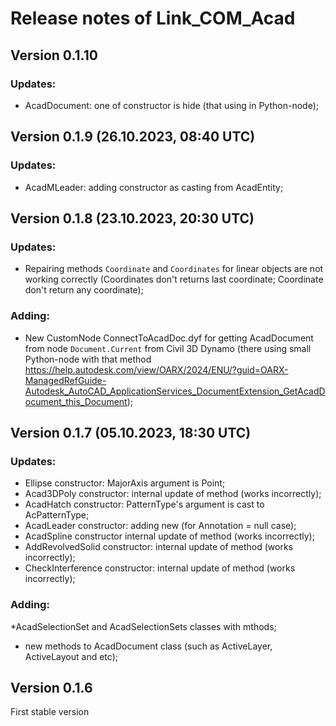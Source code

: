 # Release notes of Link_COM_Acad

## Version 0.1.10

### Updates:

* AcadDocument: one of constructor is hide (that using in Python-node);

## Version 0.1.9 (26.10.2023, 08:40 UTC)

### Updates:

* AcadMLeader: adding constructor as casting from AcadEntity;

## Version 0.1.8 (23.10.2023, 20:30 UTC)

### Updates:

* Repairing methods `Coordinate` and `Coordinates` for linear objects are not working correctly (Coordinates don't returns last coordinate; Coordinate don't return any coordinate);

### Adding:

* New CustomNode ConnectToAcadDoc.dyf for getting AcadDocument from node `Document.Current` from Civil 3D Dynamo (there using small Python-node with that method https://help.autodesk.com/view/OARX/2024/ENU/?guid=OARX-ManagedRefGuide-Autodesk_AutoCAD_ApplicationServices_DocumentExtension_GetAcadDocument_this_Document);


## Version 0.1.7 (05.10.2023, 18:30 UTC)

### Updates:

* Ellipse constructor: MajorAxis argument is Point;
* Acad3DPoly constructor: internal update of method (works incorrectly);
* AcadHatch constructor: PatternType's argument is cast to AcPatternType;
* AcadLeader constructor: adding new (for Annotation = null case);
* AcadSpline constructor internal update of method (works incorrectly);
* AddRevolvedSolid constructor: internal update of method (works incorrectly);
* CheckInterference constructor: internal update of method (works incorrectly);

### Adding:

*AcadSelectionSet and AcadSelectionSets classes with mthods;
* new methods to AcadDocument class (such as ActiveLayer, ActiveLayout and etc);

## Version 0.1.6

First stable version